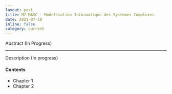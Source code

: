 ```yaml
---
layout: post
title: M2 MASC - Modelisation Informatique des Systemes Complexes
date: 2021-07-10
inline: false
category: current
---
```


Abstract (In Progress)

***

Description (In progress)

#### Contents
* Chapter 1
* Chapter 2 


